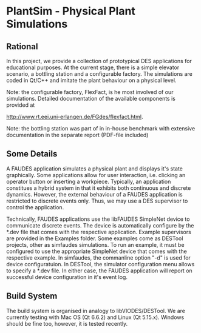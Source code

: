 # PlantSim - Physical Plant Simulations

## Rational

In this project, we provide a collection of prototypical DES
applications for educational purposes. At the current stage, there
is a simple elevator scenario, a bottling station and a configurable
factory. The simulations are coded in Qt/C++ and imitate the plant
behaviour on a physical level.

Note: the configurable factory, FlexFact, is he most involved of our
simulations. Detailed documentation of the available components
is provided at

http://www.rt.eei.uni-erlangen.de/FGdes/flexfact.html.


Note: the bottling station was part of in in-house benchmark with
extensive documentation in the separate report (PDF-file included)


## Some Details

A FAUDES application simulates a physical plant and
displays it's state graphically. Some applications
allow for user interaction, i.e. clicking an operator 
button or inserting a workpiece. Typically, an application 
constitues a hybrid system in that it exhibits both 
continuous and discrete dynamics. However, the external 
behaviour of a FAUDES application is restricted to 
discrete events only. Thus, we may use a DES supervisor 
to control the application.

Technically, FAUDES applications use the libFAUDES 
SimpleNet device to communicate discrete events. 
The device is automatically configure by the *.dev 
file that comes with the respective application. 
Example supervisors are provided in the Examples folder. 
Some examples come as DESTool projects, other as
simfaudes simulations. To run an example, it must
be configured to use the appropriate SimpleNet device
that comes with the respective example. In simfaudes,
the commanline option "-d" is used for device
configuratuion. In DESTool, the simulator configuration
menu allows to specify a *.dev file. In either case,
the FAUDES application will report on successful
device configuration in it's event log.


## Build System

The build system is organised in analogy to libVIODES/DESTool.
We are currently testing with Mac OS (Qt 6.6.2) and Linux (Qt 5.15.x).
Windows should be fine too, however, it is tested recently. 








